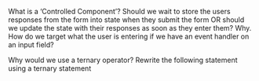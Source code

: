 What is a ‘Controlled Component’?
Should we wait to store the users responses from the form into state when they submit the form OR should we update the state with their responses as soon as they enter them? Why.
How do we target what the user is entering if we have an event handler on an input field?




Why would we use a ternary operator?
Rewrite the following statement using a ternary statement